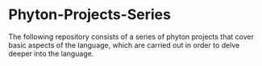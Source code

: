 # Phyton-Projects-Series
The following repository consists of a series of phyton projects that cover basic aspects of the language, which are carried out in order to delve deeper into the language.
